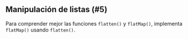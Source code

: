 ## Manipulación de listas (#5)

Para comprender mejor las funciones `flatten()` y `flatMap()`, implementa `flatMap()` usando `flatten()`.
